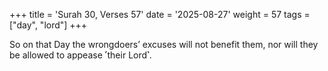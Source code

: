 +++
title = 'Surah 30, Verses 57'
date = '2025-08-27'
weight = 57
tags = ["day", "lord"]
+++

So on that Day the wrongdoers’ excuses will not benefit them, nor will they be allowed to appease ˹their Lord˺.